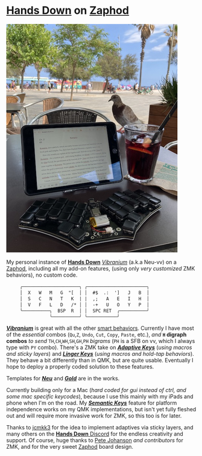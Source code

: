 
# [**Hands Down**](http://handsdownlayout.com) on [Zaphod](https://github.com/petejohanson/zaphod-config)

![zaphod pic](zaphod2.jpg)

My personal instance of [**Hands Down**](http://handsdownlayout.com) [*Vibranium*](https://sites.google.com/alanreiser.com/handsdown/home/hands-down-neu#h.eyvjpfoqjy65) (a.k.a Neu-vv) on a [Zaphod](https://www.reddit.com/r/ErgoMechKeyboards/comments/1130oor/zaphod_in_café_society/), including all my add-on features, (using only *very customized* ZMK behaviors), no custom code.

```
     ╭─────────────────────╮ ╭──────────────────────╮
     │  X   W   M   G  "[  │ │  #$  .:  ']   J   B  │
     │  S   C   N   T   K  | |  ,;   A   E   I   H  │
     │  V   F   L   D   /* │ │  -+   U   O   Y   P  │
     ╰──────────╮  BSP  R  │ │  SPC RET  ╭──────────╯
                ╰──────────╯ ╰───────────╯
```
[***Vibranium***](https://sites.google.com/alanreiser.com/handsdown/home/hands-down-neu#h.eyvjpfoqjy65) is great with all the other [smart behaviors](https://sites.google.com/alanreiser.com/handsdown#h.8ngiif20qf4). Currently I have most of the *essential* combos (`Qu`,`Z`, `Undo`, `Cut`, `Copy`, `Paste`, etc.), *and* **`H` digraph combos** *to send* `TH`,`CH`,`WH`,`SH`,`GH`,`PH` *bigrams* (`PH` is a SFB on vv, which I always type with `PY` combo). There's a ZMK take on [***Adaptive Keys***](https://sites.google.com/alanreiser.com/handsdown#h.ps4itorhjiq9) (*using macros and sticky layers*) and [***Linger Keys***](https://sites.google.com/alanreiser.com/handsdown#h.w8doktr0rzce) (*using macros and hold-tap behaviors*). They behave a bit differently than in QMK, but are quite usable. Eventually I hope to deploy a properly coded solution to these features.

Templates for [***Neu***](https://sites.google.com/alanreiser.com/handsdown/home/hands-down-neu#h.ze4kq734zl5w) and [***Gold***](https://sites.google.com/alanreiser.com/handsdown/home/hands-down-neu#h.8i2msuo3butx) are in the works.

Currently building only for a Mac (*hard coded for gui instead of ctrl, and some mac specific keycodes*), because I use this mainly with my iPads and phone when I'm on the road. My [***Semantic Keys***](https://sites.google.com/alanreiser.com/handsdown#h.7mehnxbqcx2s) feature for platform independence works on my QMK implementations, but isn't yet fully fleshed out and will require more invasive work for ZMK, so this too is for later.

Thanks to [jcmkk3](https://github.com/jcmkk3) for the idea to implement adaptives via sticky layers, and many others on the [**Hands Down** Discord](https://discord.gg/BC3fzb2E) for the endless creativity and support. Of course, huge thanks to [Pete Johanson](https://github.com/petejohanson) *and contributors* for ZMK, and for the very sweet [Zaphod](https://github.com/petejohanson/zaphod-config) board design. 
